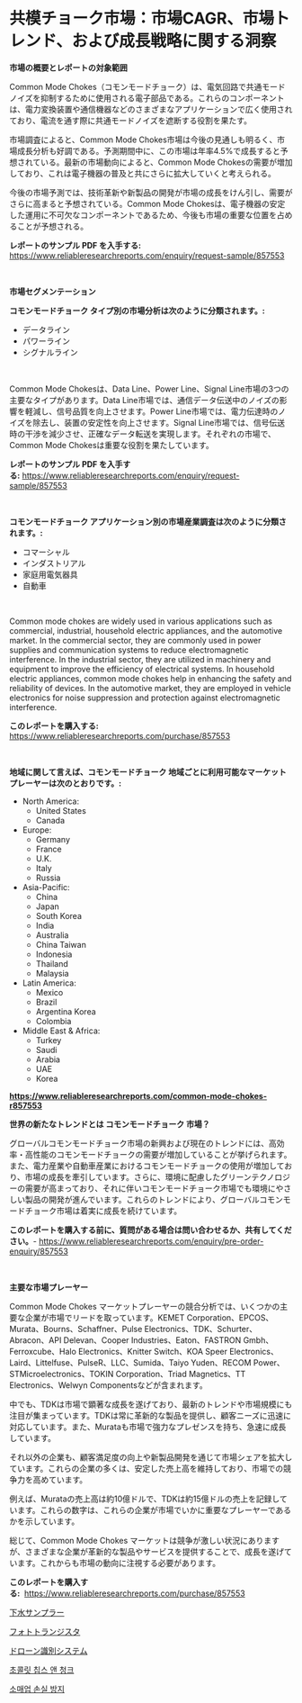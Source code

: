 <p><h1>共模チョーク市場：市場CAGR、市場トレンド、および成長戦略に関する洞察</h1></p><p><strong>市場の概要とレポートの対象範囲</strong></p>
<p><p>Common Mode Chokes（コモンモードチョーク）は、電気回路で共通モードノイズを抑制するために使用される電子部品である。これらのコンポーネントは、電力変換装置や通信機器などのさまざまなアプリケーションで広く使用されており、電流を通す際に共通モードノイズを遮断する役割を果たす。</p><p>市場調査によると、Common Mode Chokes市場は今後の見通しも明るく、市場成長分析も好調である。予測期間中に、この市場は年率4.5%で成長すると予想されている。最新の市場動向によると、Common Mode Chokesの需要が増加しており、これは電子機器の普及と共にさらに拡大していくと考えられる。</p><p>今後の市場予測では、技術革新や新製品の開発が市場の成長をけん引し、需要がさらに高まると予想されている。Common Mode Chokesは、電子機器の安定した運用に不可欠なコンポーネントであるため、今後も市場の重要な位置を占めることが予想される。</p></p>
<p><strong>レポートのサンプル PDF を入手する:</strong> <a href="https://www.reliableresearchreports.com/enquiry/request-sample/857553">https://www.reliableresearchreports.com/enquiry/request-sample/857553</a></p>
<p>&nbsp;</p>
<p><strong>市場セグメンテーション</strong></p>
<p><strong>コモンモードチョーク タイプ別の市場分析は次のように分類されます。:</strong></p>
<p><ul><li>データライン</li><li>パワーライン</li><li>シグナルライン</li></ul></p>
<p>&nbsp;</p>
<p><p>Common Mode Chokesは、Data Line、Power Line、Signal Line市場の3つの主要なタイプがあります。Data Line市場では、通信データ伝送中のノイズの影響を軽減し、信号品質を向上させます。Power Line市場では、電力伝達時のノイズを除去し、装置の安定性を向上させます。Signal Line市場では、信号伝送時の干渉を減少させ、正確なデータ転送を実現します。それぞれの市場で、Common Mode Chokesは重要な役割を果たしています。</p></p>
<p><strong>レポートのサンプル PDF を入手する:</strong>&nbsp;<a href="https://www.reliableresearchreports.com/enquiry/request-sample/857553">https://www.reliableresearchreports.com/enquiry/request-sample/857553</a></p>
<p>&nbsp;</p>
<p><strong> コモンモードチョーク アプリケーション別の市場産業調査は次のように分類されます。:</strong></p>
<p><ul><li>コマーシャル</li><li>インダストリアル</li><li>家庭用電気器具</li><li>自動車</li></ul></p>
<p>&nbsp;</p>
<p><p>Common mode chokes are widely used in various applications such as commercial, industrial, household electric appliances, and the automotive market. In the commercial sector, they are commonly used in power supplies and communication systems to reduce electromagnetic interference. In the industrial sector, they are utilized in machinery and equipment to improve the efficiency of electrical systems. In household electric appliances, common mode chokes help in enhancing the safety and reliability of devices. In the automotive market, they are employed in vehicle electronics for noise suppression and protection against electromagnetic interference.</p></p>
<p><strong>このレポートを購入する:</strong>&nbsp; <a href="https://www.reliableresearchreports.com/purchase/857553">https://www.reliableresearchreports.com/purchase/857553</a></p>
<p>&nbsp;</p>
<p><strong>地域に関して言えば、コモンモードチョーク 地域ごとに利用可能なマーケットプレーヤーは次のとおりです。:</strong></p>
<p><ul>
    <li>
        North America:
        <ul>
            <li>United States</li>
            <li>Canada</li>
        </ul>
    </li>
    <li>
        Europe:
        <ul>
            <li>Germany</li>
            <li>France</li>
            <li>U.K.</li>
            <li>Italy</li>
            <li>Russia</li>
        </ul>
    </li>
    <li>
        Asia-Pacific:
        <ul>
            <li>China</li>
            <li>Japan</li>
            <li>South Korea</li>
            <li>India</li>
            <li>Australia</li>
            <li>China Taiwan</li>
            <li>Indonesia</li>
            <li>Thailand</li>
            <li>Malaysia</li>
        </ul>
    </li>
    <li>
        Latin America:
        <ul>
            <li>Mexico</li>
            <li>Brazil</li>
            <li>Argentina Korea</li>
            <li>Colombia</li>
        </ul>
    </li>
    <li>
        Middle East & Africa:
        <ul>
            <li>Turkey</li>
            <li>Saudi</li>
            <li>Arabia</li>
            <li>UAE</li>
            <li>Korea</li>
        </ul>
    </li>
    </ul></p>
<p><strong><a href="https://www.reliableresearchreports.com/common-mode-chokes-r857553">https://www.reliableresearchreports.com/common-mode-chokes-r857553</a></strong>&nbsp;</p>
<p><strong>世界の新たなトレンドとは コモンモードチョーク 市場？</strong></p>
<p><p>グローバルコモンモードチョーク市場の新興および現在のトレンドには、高効率・高性能のコモンモードチョークの需要が増加していることが挙げられます。また、電力産業や自動車産業におけるコモンモードチョークの使用が増加しており、市場の成長を牽引しています。さらに、環境に配慮したグリーンテクノロジーの需要が高まっており、それに伴いコモンモードチョーク市場でも環境にやさしい製品の開発が進んでいます。これらのトレンドにより、グローバルコモンモードチョーク市場は着実に成長を続けています。</p></p>
<p><strong>このレポートを購入する前に、質問がある場合は問い合わせるか、共有してください。</strong>- <a href="https://www.reliableresearchreports.com/enquiry/pre-order-enquiry/857553">https://www.reliableresearchreports.com/enquiry/pre-order-enquiry/857553</a></p>
<p>&nbsp;</p>
<p><strong>主要な市場プレーヤー</strong></p>
<p><p>Common Mode Chokes マーケットプレーヤーの競合分析では、いくつかの主要な企業が市場でリードを取っています。KEMET Corporation、EPCOS、Murata、Bourns、Schaffner、Pulse Electronics、TDK、Schurter、Abracon、API Delevan、Cooper Industries、Eaton、FASTRON Gmbh、Ferroxcube、Halo Electronics、Knitter Switch、KOA Speer Electronics、Laird、Littelfuse、PulseR、LLC、Sumida、Taiyo Yuden、RECOM Power、STMicroelectronics、TOKIN Corporation、Triad Magnetics、TT Electronics、Welwyn Componentsなどが含まれます。</p><p>中でも、TDKは市場で顕著な成長を遂げており、最新のトレンドや市場規模にも注目が集まっています。TDKは常に革新的な製品を提供し、顧客ニーズに迅速に対応しています。また、Murataも市場で強力なプレゼンスを持ち、急速に成長しています。</p><p>それ以外の企業も、顧客満足度の向上や新製品開発を通じて市場シェアを拡大しています。これらの企業の多くは、安定した売上高を維持しており、市場での競争力を高めています。</p><p>例えば、Murataの売上高は約10億ドルで、TDKは約15億ドルの売上を記録しています。これらの数字は、これらの企業が市場でいかに重要なプレーヤーであるかを示しています。</p><p>総じて、Common Mode Chokes マーケットは競争が激しい状況にありますが、さまざまな企業が革新的な製品やサービスを提供することで、成長を遂げています。これからも市場の動向に注視する必要があります。</p></p>
<p><strong>このレポートを購入する:</strong>&nbsp;&nbsp;<a href="https://www.reliableresearchreports.com/purchase/857553">https://www.reliableresearchreports.com/purchase/857553</a></p>
<p><p><a href="https://medium.com/@r.aspinall_32685/%E4%B8%8B%E6%B0%B4%E3%82%B5%E3%83%B3%E3%83%97%E3%83%A9%E3%83%BC%E5%B8%82%E5%A0%B4%E3%81%AE%E6%B4%9E%E5%AF%9F-%E5%B8%82%E5%A0%B4%E3%81%AE%E3%83%88%E3%83%AC%E3%83%B3%E3%83%89-%E6%88%90%E9%95%B7-2024%E5%B9%B4%E3%81%8B%E3%82%892031%E5%B9%B4%E3%81%BE%E3%81%A7%E3%81%AE%E4%BA%88%E6%B8%AC-f07c88e0811b">下水サンプラー</a></p><p><a href="https://github.com/KaydenJohns1964/Market-Research-Report-List-1/blob/main/757531621509.md">フォトトランジスタ</a></p><p><a href="https://medium.com/@ashleyivingston5656/%E3%83%89%E3%83%AD%E3%83%BC%E3%83%B3%E8%AD%98%E5%88%A5%E3%82%B7%E3%82%B9%E3%83%86%E3%83%A0%E5%B8%82%E5%A0%B4%E3%81%AF-%E3%82%B7%E3%82%A7%E3%82%A2-%E3%82%B5%E3%82%A4%E3%82%BA-%E3%81%8A%E3%82%88%E3%81%B32031%E5%B9%B4%E3%81%BE%E3%81%A7%E3%81%AE%E4%BA%88%E6%B8%AC%E3%81%BE%E3%81%A7%E3%81%AB%E7%84%A6%E7%82%B9%E3%82%92%E5%BD%93%E3%81%A6%E3%81%A6%E3%81%84%E3%81%BE%E3%81%99-d680edd9a353">ドローン識別システム</a></p><p><a href="https://medium.com/@travisohan56562023/%EC%B4%88%EC%BD%9C%EB%A6%BF-%EC%B9%A9%EA%B3%BC-%EC%A1%B0%EA%B0%81-%EC%8B%9C%EC%9E%A5-%EC%8B%9C%EC%9E%A5-%EC%A0%90%EC%9C%A0%EC%9C%A8-%EC%8B%9C%EC%9E%A5-%EB%8F%99%ED%96%A5-%EB%B0%8F-%EB%AF%B8%EB%9E%98-%EC%84%B1%EC%9E%A5-%ED%83%90%EC%83%89-0413681942df">초콜릿 칩스 앤 청크</a></p><p><a href="https://medium.com/@davionolson1/%EC%86%8C%EB%A7%A4-%EB%B0%A9%EC%A7%80-%EC%8B%9C%EC%9E%A5-2031%EB%85%84%EA%B9%8C%EC%A7%80%EC%9D%98-%EB%8F%99%ED%96%A5-%EC%98%88%EC%B8%A1-%EB%B0%8F-%EA%B2%BD%EC%9F%81-%EB%B6%84%EC%84%9D-04e94a54c61c">소매업 손실 방지</a></p></p>